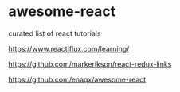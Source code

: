 # awesome-react
curated list of react tutorials

https://www.reactiflux.com/learning/

https://github.com/markerikson/react-redux-links

https://github.com/enaqx/awesome-react


